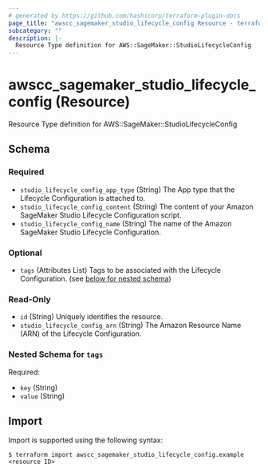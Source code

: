 ```yaml
---
# generated by https://github.com/hashicorp/terraform-plugin-docs
page_title: "awscc_sagemaker_studio_lifecycle_config Resource - terraform-provider-awscc"
subcategory: ""
description: |-
  Resource Type definition for AWS::SageMaker::StudioLifecycleConfig
---
```


# awscc_sagemaker_studio_lifecycle_config (Resource)

Resource Type definition for AWS::SageMaker::StudioLifecycleConfig



<!-- schema generated by tfplugindocs -->
## Schema

### Required

- `studio_lifecycle_config_app_type` (String) The App type that the Lifecycle Configuration is attached to.
- `studio_lifecycle_config_content` (String) The content of your Amazon SageMaker Studio Lifecycle Configuration script.
- `studio_lifecycle_config_name` (String) The name of the Amazon SageMaker Studio Lifecycle Configuration.

### Optional

- `tags` (Attributes List) Tags to be associated with the Lifecycle Configuration. (see [below for nested schema](#nestedatt--tags))

### Read-Only

- `id` (String) Uniquely identifies the resource.
- `studio_lifecycle_config_arn` (String) The Amazon Resource Name (ARN) of the Lifecycle Configuration.

<a id="nestedatt--tags"></a>
### Nested Schema for `tags`

Required:

- `key` (String)
- `value` (String)

## Import

Import is supported using the following syntax:

```shell
$ terraform import awscc_sagemaker_studio_lifecycle_config.example <resource ID>
```
